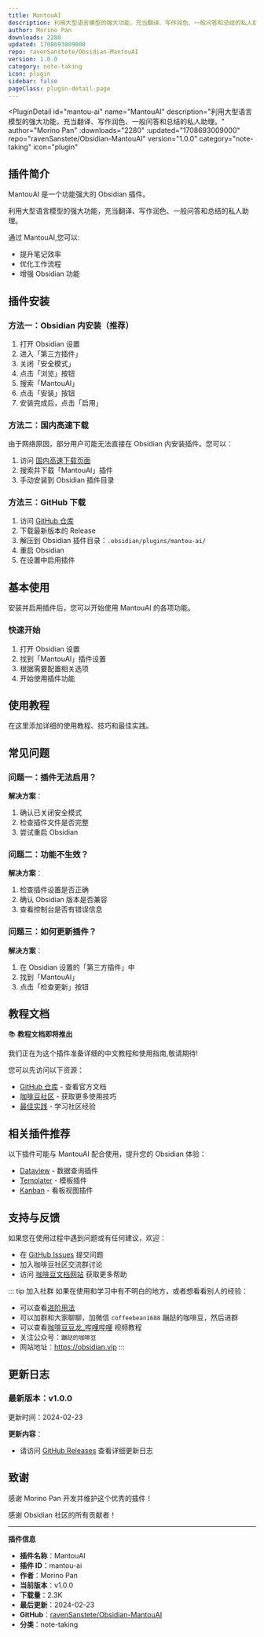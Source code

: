 ```yaml
---
title: MantouAI
description: 利用大型语言模型的强大功能，充当翻译、写作润色、一般问答和总结的私人助理。
author: Morino Pan
downloads: 2280
updated: 1708693009000
repo: ravenSanstete/Obsidian-MantouAI
version: 1.0.0
category: note-taking
icon: plugin
sidebar: false
pageClass: plugin-detail-page
---
```


<PluginDetail
  id="mantou-ai"
  name="MantouAI"
  description="利用大型语言模型的强大功能，充当翻译、写作润色、一般问答和总结的私人助理。"
  author="Morino Pan"
  :downloads="2280"
  :updated="1708693009000"
  repo="ravenSanstete/Obsidian-MantouAI"
  version="1.0.0"
  category="note-taking"
  icon="plugin"
>

<!-- AUTO_GENERATED_START -->
## 插件简介

MantouAI 是一个功能强大的 Obsidian 插件。

利用大型语言模型的强大功能，充当翻译、写作润色、一般问答和总结的私人助理。

通过 MantouAI,您可以:

- 提升笔记效率
- 优化工作流程
- 增强 Obsidian 功能

<!-- AUTO_GENERATED_END -->

<!-- AUTO_GENERATED_START -->
## 插件安装

### 方法一：Obsidian 内安装（推荐）

1. 打开 Obsidian 设置
2. 进入「第三方插件」
3. 关闭「安全模式」
4. 点击「浏览」按钮
5. 搜索「MantouAI」
6. 点击「安装」按钮
7. 安装完成后，点击「启用」

### 方法二：国内高速下载

由于网络原因，部分用户可能无法直接在 Obsidian 内安装插件。您可以：

1. 访问 [国内高速下载页面](/zh/documentation/obsidian-plugins-download.html)
2. 搜索并下载「MantouAI」插件
3. 手动安装到 Obsidian 插件目录

### 方法三：GitHub 下载

1. 访问 [GitHub 仓库](https://github.com/ravenSanstete/Obsidian-MantouAI)
2. 下载最新版本的 Release
3. 解压到 Obsidian 插件目录：`.obsidian/plugins/mantou-ai/`
4. 重启 Obsidian
5. 在设置中启用插件

## 基本使用

安装并启用插件后，您可以开始使用 MantouAI 的各项功能。

### 快速开始

1. 打开 Obsidian 设置
2. 找到「MantouAI」插件设置
3. 根据需要配置相关选项
4. 开始使用插件功能

<!-- AUTO_GENERATED_END -->

<!-- CUSTOM_CONTENT_START:tutorial -->
## 使用教程

在这里添加详细的使用教程、技巧和最佳实践。

<!-- CUSTOM_CONTENT_END:tutorial -->

<!-- SHARED_CONTENT_START -->
## 常见问题

### 问题一：插件无法启用？

**解决方案**：
1. 确认已关闭安全模式
2. 检查插件文件是否完整
3. 尝试重启 Obsidian

### 问题二：功能不生效？

**解决方案**：
1. 检查插件设置是否正确
2. 确认 Obsidian 版本是否兼容
3. 查看控制台是否有错误信息

### 问题三：如何更新插件？

**解决方案**：
1. 在 Obsidian 设置的「第三方插件」中
2. 找到「MantouAI」
3. 点击「检查更新」按钮

## 教程文档

📚 **教程文档即将推出**

我们正在为这个插件准备详细的中文教程和使用指南,敬请期待!

您可以先访问以下资源：
- [GitHub 仓库](https://github.com/ravenSanstete/Obsidian-MantouAI) - 查看官方文档
- [咖啡豆社区](/zh/bases/) - 获取更多使用技巧
- [最佳实践](/zh/best-practices/) - 学习社区经验

## 相关插件推荐

以下插件可能与 MantouAI 配合使用，提升您的 Obsidian 体验：

- [Dataview](/zh/plugins/dataview.html) - 数据查询插件
- [Templater](/zh/plugins/templater-obsidian.html) - 模板插件
- [Kanban](/zh/plugins/obsidian-kanban.html) - 看板视图插件

## 支持与反馈

如果您在使用过程中遇到问题或有任何建议，欢迎：

- 在 [GitHub Issues](https://github.com/ravenSanstete/Obsidian-MantouAI/issues) 提交问题
- 加入咖啡豆社区交流群讨论
- 访问 [咖啡豆文档网站](https://obsidian.vip) 获取更多帮助

::: tip 加入社群
如果在使用和学习中有不明白的地方，或者想看看别人的经验：
- 可以查看[进阶用法](/zh/advanced)
- 可以加群和大家聊聊，加微信 `coffeebean1688` 蹦跶的咖啡豆，然后进群
- 可以查看[咖啡豆豆龙_哔哩哔哩](https://space.bilibili.com/618777356) 视频教程
- 关注公众号：`蹦跶的咖啡豆`
- 网站地址：https://obsidian.vip
:::
<!-- SHARED_CONTENT_END -->

<!-- AUTO_GENERATED_START -->
## 更新日志

### 最新版本：v1.0.0

更新时间：2024-02-23

**更新内容**：
- 请访问 [GitHub Releases](https://github.com/ravenSanstete/Obsidian-MantouAI/releases) 查看详细更新日志

## 致谢

感谢 Morino Pan 开发并维护这个优秀的插件！

感谢 Obsidian 社区的所有贡献者！

---

**插件信息**
- **插件名称**：MantouAI
- **插件 ID**：mantou-ai
- **作者**：Morino Pan
- **当前版本**：v1.0.0
- **下载量**：2.3K
- **最后更新**：2024-02-23
- **GitHub**：[ravenSanstete/Obsidian-MantouAI](https://github.com/ravenSanstete/Obsidian-MantouAI)
- **分类**：note-taking
<!-- AUTO_GENERATED_END -->

</PluginDetail>


